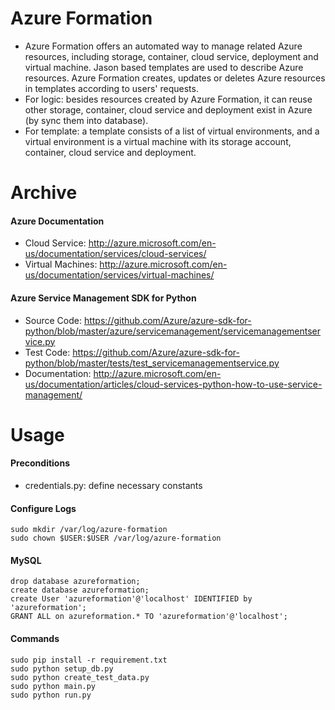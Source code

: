 # Azure Formation

- Azure Formation offers an automated way to manage related Azure resources, including storage, container,
cloud service, deployment and virtual machine. Jason based templates are used to describe Azure resources.
Azure Formation creates, updates or deletes Azure resources in templates according to users' requests.
- For logic: besides resources created by Azure Formation, it can reuse other storage, container, cloud service
and deployment exist in Azure (by sync them into database).
- For template: a template consists of a list of virtual environments, and a virtual environment is a virtual machine
with its storage account, container, cloud service and deployment.

# Archive

#### Azure Documentation

- Cloud Service: http://azure.microsoft.com/en-us/documentation/services/cloud-services/
- Virtual Machines: http://azure.microsoft.com/en-us/documentation/services/virtual-machines/

#### Azure Service Management SDK for Python

- Source Code: https://github.com/Azure/azure-sdk-for-python/blob/master/azure/servicemanagement/servicemanagementservice.py
- Test Code: https://github.com/Azure/azure-sdk-for-python/blob/master/tests/test_servicemanagementservice.py
- Documentation: http://azure.microsoft.com/en-us/documentation/articles/cloud-services-python-how-to-use-service-management/

# Usage

#### Preconditions

- credentials.py: define necessary constants

#### Configure Logs

```
sudo mkdir /var/log/azure-formation
sudo chown $USER:$USER /var/log/azure-formation
```

#### MySQL

```
drop database azureformation;
create database azureformation;
create User 'azureformation'@'localhost' IDENTIFIED by 'azureformation';
GRANT ALL on azureformation.* TO 'azureformation'@'localhost';
```

#### Commands

```
sudo pip install -r requirement.txt
sudo python setup_db.py
sudo python create_test_data.py
sudo python main.py
sudo python run.py
```
